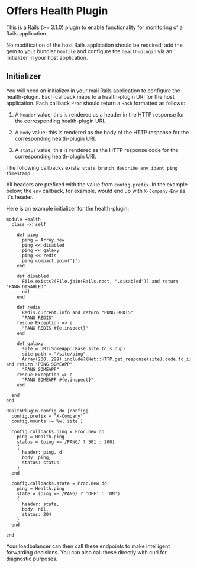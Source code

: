 # Offers Health Plugin

This is a Rails (>= 3.1.0) plugin to enable functionality for monitoring of a Rails application.

No modification of the host Rails application should be required; add the gem to your bundler `Gemfile` and configure the `health-plugin` via an initializer in your host application.

## Initializer

You will need an initializer in your mail Rails application to configure the health-plugin.  Each callback maps to a health-plugin URI for the host application.  Each callback `Proc` should return a `Hash` formatted as follows:

1. A `header` value; this is rendered as a header in the HTTP response for the corresponding health-plugin URI.

2. A `body` value; this is rendered as the body of the HTTP response for the corresponding health-plugin URI.

3. A `status` value; this is rendered as the HTTP response code for the corresponding health-plugin URI.

The following callbacks exists: `state branch describe env ident ping timestamp`

All headers are prefixed with the value from `config.prefix`.  In the example below; the `env` callback, for example, would end up with `X-Company-Env` as it's header.

Here is an example initializer for the health-plugin:

    module Health
      class << self

        def ping
          ping = Array.new
          ping << disabled
          ping << galaxy
          ping << redis
          ping.compact.join('|')
        end

        def disabled
          File.exists?(File.join(Rails.root, ".disabled")) and return "PANG DISABLED"
          nil
        end

        def redis
          Redis.current.info and return "PONG REDIS"
          "PANG REDIS"
        rescue Exception => e
          "PANG REDIS #{e.inspect}"
        end

        def galaxy
          site = URI(SomeApp::Base.site.to_s.dup)
          site.path = "/site/ping"
          Array(200..299).include?(Net::HTTP.get_response(site).code.to_i) and return "PONG SOMEAPP"
          "PANG SOMEAPP"
        rescue Exception => e
          "PANG SOMEAPP #{e.inspect}"
        end

      end
    end

    HealthPlugin.config do |config|
      config.prefix = "X-Company"
      config.mounts += %w( site )

      config.callbacks.ping = Proc.new do
        ping = Health.ping
        status = (ping =~ /PANG/ ? 501 : 200)
        {
          header: ping, d
          body: ping,
          status: status
        }
      end

      config.callbacks.state = Proc.new do
        ping = Health.ping
        state = (ping =~ /PANG/ ? 'OFF' : 'ON')
        {
          header: state,
          body: nil,
          status: 204
        }
      end

    end

Your loadbalancer can then call these endpoints to make intelligent forwarding decisions.  You can also call these directly with curl for diagnostic purposes.
